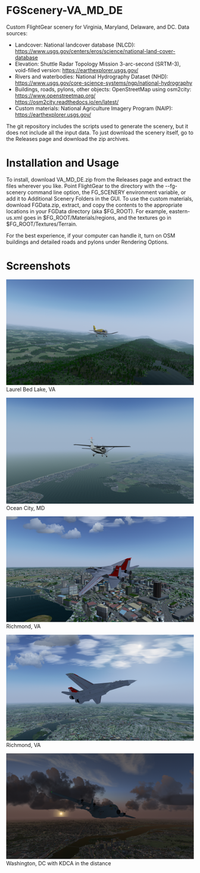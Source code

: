 # FGScenery-VA_MD_DE

Custom FlightGear scenery for Virginia, Maryland, Delaware, and DC.
Data sources:
* Landcover: National landcover database (NLCD):
  https://www.usgs.gov/centers/eros/science/national-land-cover-database
* Elevation: Shuttle Radar Topology Mission 3-arc-second (SRTM-3), void-filled version:
  https://earthexplorer.usgs.gov/
* Rivers and waterbodies: National Hydrography Dataset (NHD):
  https://www.usgs.gov/core-science-systems/ngp/national-hydrography
* Buildings, roads, pylons, other objects: OpenStreetMap using osm2city:
  https://www.openstreetmap.org/
  https://osm2city.readthedocs.io/en/latest/
* Custom materials: National Agriculture Imagery Program (NAIP):
  https://earthexplorer.usgs.gov/

The git repository includes the scripts used to generate the scenery, but it does not include all the input data. To just download the scenery itself, go to the Releases page and download the zip archives.

Installation and Usage
================================================================================
To install, download VA_MD_DE.zip from the Releases page and extract the files wherever you like. Point FlightGear to the directory with the --fg-scenery command line option, the FG_SCENERY environment variable, or add it to Additional Scenery Folders in the GUI. To use the custom materials, download FGData.zip, extract, and copy the contents to the appropriate locations in your FGData directory (aka $FG_ROOT). For example, eastern-us.xml goes in $FG_ROOT/Materials/regions, and the textures go in $FG_ROOT/Textures/Terrain.

For the best experience, if your computer can handle it, turn on OSM buildings and detailed roads and pylons under Rendering Options.

Screenshots
================================================================================

![alt tag](https://raw.githubusercontent.com/montagdude/FGScenery-VA_MD_DE/master/screenshots/laurel_bed_lake.png)
Laurel Bed Lake, VA

![alt tag](https://raw.githubusercontent.com/montagdude/FGScenery-VA_MD_DE/master/screenshots/ocean_city.png)
Ocean City, MD

![alt tag](https://raw.githubusercontent.com/montagdude/FGScenery-VA_MD_DE/master/screenshots/richmond1.png)
Richmond, VA

![alt tag](https://raw.githubusercontent.com/montagdude/FGScenery-VA_MD_DE/master/screenshots/richmond2.png)
Richmond, VA

![alt tag](https://raw.githubusercontent.com/montagdude/FGScenery-VA_MD_DE/master/screenshots/washington_dc.png)
Washington, DC with KDCA in the distance
